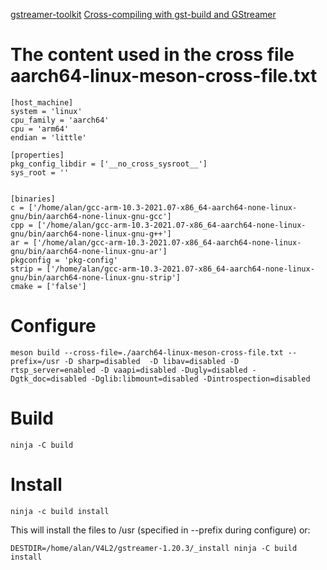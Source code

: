 [gstreamer-toolkit](https://github.com/dabrain34/gstreamer-toolkit)
[Cross-compiling with gst-build and GStreamer](https://www.collabora.com/news-and-blog/blog/2020/05/15/cross-compiling-with-gst-build-and-gstreamer/)


# The content used in the cross file aarch64-linux-meson-cross-file.txt
```
[host_machine]
system = 'linux'
cpu_family = 'aarch64'
cpu = 'arm64'
endian = 'little'

[properties]
pkg_config_libdir = ['__no_cross_sysroot__']
sys_root = ''


[binaries]
c = ['/home/alan/gcc-arm-10.3-2021.07-x86_64-aarch64-none-linux-gnu/bin/aarch64-none-linux-gnu-gcc']
cpp = ['/home/alan/gcc-arm-10.3-2021.07-x86_64-aarch64-none-linux-gnu/bin/aarch64-none-linux-gnu-g++']
ar = ['/home/alan/gcc-arm-10.3-2021.07-x86_64-aarch64-none-linux-gnu/bin/aarch64-none-linux-gnu-ar']
pkgconfig = 'pkg-config'
strip = ['/home/alan/gcc-arm-10.3-2021.07-x86_64-aarch64-none-linux-gnu/bin/aarch64-none-linux-gnu-strip']
cmake = ['false']
```


# Configure
```
meson build --cross-file=./aarch64-linux-meson-cross-file.txt --prefix=/usr -D sharp=disabled  -D libav=disabled -D rtsp_server=enabled -D vaapi=disabled -Dugly=disabled -Dgtk_doc=disabled -Dglib:libmount=disabled -Dintrospection=disabled
```

# Build
```
ninja -C build
```

# Install
```
ninja -c build install
```
This will install the files to /usr (specified in --prefix during configure)
or: 
```
DESTDIR=/home/alan/V4L2/gstreamer-1.20.3/_install ninja -C build install
```